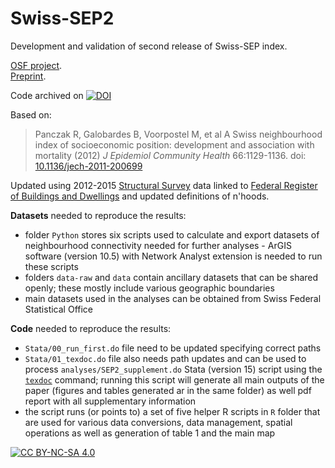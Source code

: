 # Swiss-SEP2

Development and validation of second release of Swiss-SEP index.  

[OSF project](https://osf.io/r8hz7/).  
[Preprint](https://doi.org/10.31219/osf.io/py9tz).  

Code archived on [![DOI](https://zenodo.org/badge/293476145.svg)](https://zenodo.org/badge/latestdoi/293476145)  

Based on:

> Panczak R, Galobardes B, Voorpostel M, et al A Swiss neighbourhood index of socioeconomic position: development and association with mortality (2012) *J Epidemiol Community Health* 66:1129-1136. doi: [10.1136/jech-2011-200699](http://dx.doi.org/10.1136/jech-2011-200699)

Updated using 2012-2015 [Structural Survey](https://www.bfs.admin.ch/bfs/en/home/statistics/population/surveys/se.html) data linked to [Federal Register of Buildings and Dwellings](https://www.bfs.admin.ch/bfs/en/home/registers/federal-register-buildings-dwellings.html) and updated definitions of n'hoods. 

**Datasets** needed to reproduce the results:  

- folder `Python` stores six scripts used to calculate and export datasets of neighbourhood connectivity needed for further analyses - ArGIS software (version 10.5) with Network Analyst extension is needed to run these scripts
- folders `data-raw` and `data` contain ancillary datasets that can be shared openly; these mostly include various geographic boundaries  
- main datasets used in the analyses can be obtained from Swiss Federal Statistical Office  

**Code** needed to reproduce the results:  

- `Stata/00_run_first.do` file need to be updated specifying correct paths    
- `Stata/01_texdoc.do` file also needs path updates and can be used to process `analyses/SEP2_supplement.do` Stata (version 15) script using the [`texdoc`](http://repec.sowi.unibe.ch/stata/texdoc/) command; running this script will generate all main outputs of the paper (figures and tables generated ar in the same folder) as well pdf report with all supplementary information   
- the script runs (or points to) a set of five helper R scripts in `R` folder that are used for various data conversions, data management, spatial operations as well as generation of table 1 and the main map  

[![CC BY-NC-SA 4.0][cc-by-nc-sa-image]][cc-by-nc-sa]

[cc-by-nc-sa]: http://creativecommons.org/licenses/by-nc-sa/4.0/
[cc-by-nc-sa-image]: https://licensebuttons.net/l/by-nc-sa/4.0/88x31.png
